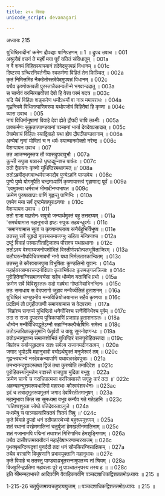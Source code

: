 ```yaml
---
title: २१५ विवाहः
unicode_script: devanagari

---
```



अध्यायः 215

युधिष्ठिरादीनां क्रमेण द्रौपद्याः पाणिग्रहणम् ॥ 1 ॥
द्रुपद उवाच ।	001  
अश्रुत्वैवं वचनं ते महर्षे मया पूर्वं यतितं संविधातुम् ।	001a  
न वै शक्यं विहितस्यापयानं तदेवेदमुपपन्नं विधानम् ॥	001c  
दिष्टस्य ग्रन्थिरनिवर्तनीयः स्वकर्मणा विहितं तेन किञ्चित् ।	002a  
कृतं निमित्तमिह नैकहेतोस्तदेवेदमुपपन्नं विधानम् ॥	002c  
यथैव कृष्णोक्तवती पुरस्तान्नैकान्पतीन्मे भगवान्ददातु ।	003a  
स चाप्येवं वरमित्यब्रवीत्तां देवो हि वेत्ता परमं यदत्र ॥	003c  
यदि चैवं विहितः शङ्करेण धर्मोऽधर्मो वा नात्र ममापराधः ।	004a  
गृह्णन्त्विमे विधितत्पाणिमस्या यथोपजोषं विहितैषां हि कृष्णा ॥	004c  
व्यास उवाच ।	005  
नायं विधिर्मानुषाणां विवाहे देवा ह्येते द्रौपदी चापि लक्ष्मीः ।	005a  
प्राक्कर्मणः सुकृतात्पाण्डवानां पञ्चानां भार्या देवदेवप्रसादात् ॥	005c  
तेषामेवायं विहितः स्याद्विवाहो यथा ह्येष द्रौपदीपाण्डवानाम् ।	006a  
अन्येषां नृणां योषितां च न धर्मः स्यान्मानवोक्तो नरेन्द्र ॥	006c  
वैशम्पायन उवाच ।	007  
तत आजग्मतुस्तत्र तौ व्यासद्रुपदावुभौ ।	007a  
कुन्ती सपुत्रा यत्रास्ते धृष्टद्युम्नश्च पार्षतः ।	007c  
ततो द्वैपायनः कृष्णो युधिष्ठिरमथागमत् ॥\'	008a  
ततोऽब्रवीद्भगवान्धर्मराजमद्यैव पुण्येऽहनि पाण्डवेय ।	008c  
पुण्ये पुष्ये योगमुपैति चन्द्रमाःपाणिं कृष्णायास्त्वं गृहाणाद्य पूर्वं ॥	009a  
\'एवमुक्त्वा धर्मराजं भीमादीनप्यभाषत ॥	009c  
क्रमेण पुरुषव्याघ्राः पाणिं गृह्णन्तु पाणिभिः ।	010a  
एवमेव मया सर्वं दृष्टमेतत्पुराऽनघाः ॥	010c  
वैशम्पायन उवाच ।	011  
ततो राजा यज्ञसेनः सपुत्रो जन्यार्थमुक्तं बहु तत्तदग्र्यम् ।	011a  
\'समर्थयामास महानुभावो हृष्टः सपुत्रः सहबन्धुवर्गः ।	011c  
\'समानयामास सुतां च कृष्णामाप्लाव्य रत्नैर्बहुभिर्विभूष्य ॥	011e  
ततस्तु सर्वे सुहृदो नृपस्यसमाजग्मुः सहिता मन्त्रिणश्च ।	012a  
द्रष्टुं विवाहं परमप्रतीताद्विजाश्च पौराश्च यथाप्रधानाः ॥	012c  
ततोऽस्य वेश्माग्र्यजनोपशोभितं विस्तीर्णपद्मोत्पलभूषिताजिरम् ।	013a  
बलौघरत्नौघविचित्रमाबभौ नभो यथा निर्मलतारकान्वितम् ॥	013c  
ततस्तु ते कौरवराजपुत्रा विभूषिताः कुण्डलिनो युवानः ।	014a  
महार्हवस्त्राम्बरचन्दनोक्षिताः कृताभिषेकाः कृतमङ्गलक्रियाः ॥	014c  
पुरोहितेनाग्निसमानवर्चसा सहैव धौम्येन यताविधि प्रभो ।	015a  
क्रमेण सर्वे विविशुस्ततः सदो महर्षभा गोष्ठमिवाभिनन्दिनः ॥	015c  
ततः समाधाय स वेदपरागो जुहाव मन्त्रैर्ज्वलितं हुताशनम् ।	016a  
युधिष्ठिरं चाप्युपनीय मन्त्रविन्नियोजयामास सहैव कृष्णया ॥	016c  
प्रदक्षिणं तौ प्रगृहीतपाणी समानयामास स वेदपरागः ।	017a  
\'विप्रांश्च सन्तर्प्य युधिष्ठिरो धनैर्गोभिश्च रत्नैर्विविधैश्च पूर्वम् ॥	017c  
तदा स राजा द्रुपदस्य पुत्रिकापाणिं प्रजग्राह हुताशनाग्रतः ।	018a  
धौम्येन मन्त्रैर्विधिवद्धुतेऽग्नौ सहाग्निकल्पैर्ऋषिभिः समेत्य ॥	018c  
ततोऽन्तरिक्षात्कुसुमानि पेतुर्ववौ च वायुः सुमनोज्ञगन्धः ।	019a  
ततोऽभ्यनुज्ञाप्य समाजशोभितं युधिष्ठिरं राजपुरोहितस्तदा ॥	019c  
विप्रांश्च सर्वान्सुहृदश्च राज्ञः समेत्य राजानमदीनसत्वम् ।	020a  
जगाद भूयोऽपि महानुभावो वचोऽर्थयुक्तं मनुजेश्वरं तम् ॥	020c  
गृह्णन्त्वथान्ये नरदेवकन्यापाणिं यथावन्नरदेवपुत्राः ।	021a  
तमभ्यनन्दद्द्रुपदस्तथा द्विजं तथा कुरुष्वेति तमादिदेश ॥	021c  
पुरोहितस्यानुमतेन राज्ञस्ते राजपुत्रा मुदिता बभूवुः ।	022a  
क्रमेण चान्ये च नराधिपात्मजा वरस्त्रियास्ते जगृहुः करं तदा ॥\'	022c  
अहन्यहन्युत्तमरूपधारिणो महारथाः कौरववंशवर्धनाः ॥	023ac  
इदं च तत्राद्भुतरूपमुत्तमं जगाद देवर्षिरतीतमानुषम् ।	023a  
महानुभावा किल सा सुमध्यमा बभूव कन्यैव गते गतेऽहनि ॥	023c  
\'पतिश्वशुरता ज्येष्ठे पतिदेवरताऽनुजे ।	024a  
मध्यमेषु च पाञ्चाल्यास्त्रितयं त्रितयं त्रिषु ॥\'	024c  
कृते विवाहे द्रुपदो धनं ददौमहारथेभ्यो बहुरूपमुत्तमम् ।	025a  
शतं रथानां वरहेममालिनां चतुर्युजां हेमखलीनमालिनाम् ॥	025c  
शतं गजानामपि पद्मिनां तथाशतं गिरिणामिव हेमशृङ्गिणाम् ।	026a  
तथैव दासीशतमग्र्ययौवनं महार्हवेषाभरणाम्बरस्रजम् ॥	026c  
पृथक्पृथग्दिव्यदृशां पुनर्ददौ तदा धनं सौमकिरग्निसाक्षिकम् ।	027a  
तथैव वस्त्राणि विभूषणानि प्रभावयुक्तानि महानुभावः ॥	027c  
कृते विवाहे च ततस्तु पाण्डवाःप्रभूतरत्नामुपलभ्य तां श्रियम् ।	028a  
विजह्रुरिन्द्रप्रतिमा महाबलाः पुरे तु पाञ्चालनृपस्य तस्य ह ॥ ॥	028c  
इति श्रीमन्महाभारते आदिपर्वणि वैवाहिकपर्वणि पञ्चदशाधिकद्विशततमोऽध्यायः ॥ 215 ॥

1-215-26 चतुर्युजामश्वचतुष्टययुजाम् ॥ पञ्चदशाधिकद्विशततमोऽध्यायः ॥ 215 ॥